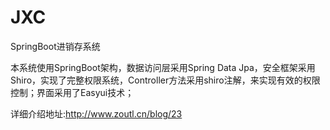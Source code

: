 # JXC
SpringBoot进销存系统

本系统使用SpringBoot架构，数据访问层采用Spring Data Jpa，安全框架采用Shiro，实现了完整权限系统，Controller方法采用shiro注解，来实现有效的权限控制；界面采用了Easyui技术；

详细介绍地址:http://www.zoutl.cn/blog/23
